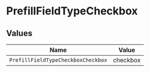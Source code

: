 # PrefillFieldTypeCheckbox


## Values

| Name                               | Value                              |
| ---------------------------------- | ---------------------------------- |
| `PrefillFieldTypeCheckboxCheckbox` | checkbox                           |